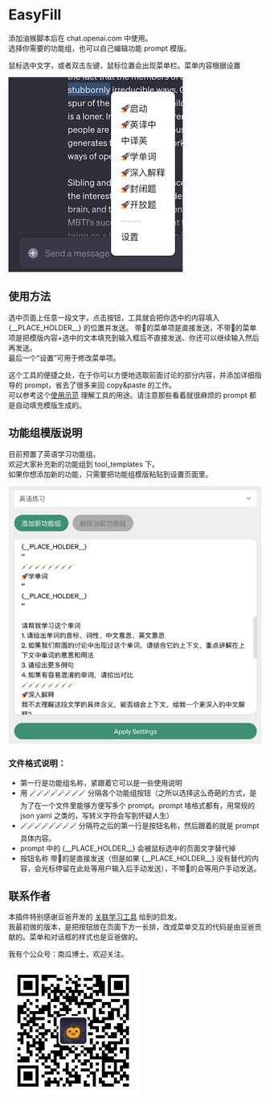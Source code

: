 # EasyFill  

添加油猴脚本后在 chat.openai.com 中使用。  
选择你需要的功能组，也可以自己编辑功能 prompt 模版。  

鼠标选中文字，或者双击左键，鼠标位置会出现菜单栏。菜单内容根据设置

![按钮](imgs/menus.jpg)

## 使用方法  

选中页面上任意一段文字，点击按钮，工具就会把你选中的内容填入 {\_\_PLACE_HOLDER\_\_} 的位置并发送。
带🚀的菜单项是直接发送，不带🚀的菜单项是把模版内容+选中的文本填充到输入框后不直接发送、你还可以继续输入然后再发送。  
最后一个“设置”可用于修改菜单项。

这个工具的便捷之处，在于你可以方便地选取前面讨论的部分内容，并添加详细指导的 prompt，省去了很多来回 copy&paste 的工作。  
可以参考这个[使用示范](https://chat.openai.com/share/56c0665b-7265-47ac-b40a-774bf3fc557e) 理解工具的用途。请注意那些看着就很麻烦的 prompt 都是自动填充模版生成的。

## 功能组模版说明
目前预置了英语学习功能组。    
欢迎大家补充新的功能组到 tool_templates 下。  
如果你想添加新的功能，只需要把功能组模版粘贴到设置页面里。    

![设置页面](imgs/edit_settings.jpg)

### 文件格式说明：

* 第一行是功能组名称，紧跟着它可以是一些使用说明
* 用 🪄🪄🪄🪄🪄🪄🪄🪄 分隔各个功能组按钮（之所以选择这么奇葩的方式，是为了在一个文件里能够方便写多个 prompt。prompt 啥格式都有，用常规的 json yaml 之类的，写转义字符会写到怀疑人生）
* 🪄🪄🪄🪄🪄🪄🪄🪄 分隔符之后的第一行是按钮名称，然后跟着的就是 prompt 具体内容。
* prompt 中的 {\_\_PLACE_HOLDER\_\_} 会被鼠标选中的页面文字替代掉
* 按钮名称 带🚀的是直接发送（但是如果 {\_\_PLACE_HOLDER\_\_} 没有替代的内容，会光标停留在此处等用户输入后手动发送），不带🚀的会等用户手动发送。


## 联系作者
本插件特别感谢豆爸开发的 [关联学习工具](https://waytoagi.feishu.cn/wiki/XMgawFyCVimUSTkeJvHckF9inLc) 给到的启发。  
我最初做的版本，是把按钮放在页面下方一长排，改成菜单交互的代码是由豆爸贡献的。菜单和对话框的样式也是豆爸做的。

我有个公众号：南瓜博士，欢迎关注。

![南瓜博士](imgs/qrcode.jpeg)  

